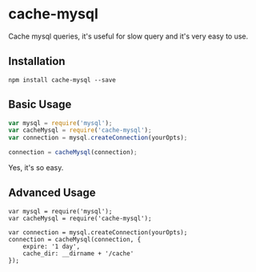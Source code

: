 # cache-mysql
Cache mysql queries, it's useful for slow query and it's very easy to use.

## Installation
`npm install cache-mysql --save`

## Basic Usage
```js
var mysql = require('mysql');
var cacheMysql = require('cache-mysql');
var connection = mysql.createConnection(yourOpts);

connection = cacheMysql(connection);
```
Yes, it's so easy.
## Advanced Usage
```
var mysql = require('mysql');
var cacheMysql = require('cache-mysql');

var connection = mysql.createConnection(yourOpts);
connection = cacheMysql(connection, {
    expire: '1 day',
    cache_dir: __dirname + '/cache'
});
```